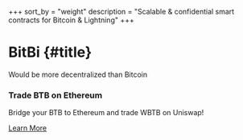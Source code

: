 +++
sort_by = "weight"
description = "Scalable & confidential smart contracts for Bitcoin & Lightning"
+++

# BitBi {#title}

<div class="subtitle">Would be more decentralized than Bitcoin</div>

<div class="highlight-box">
  <h3>Trade BTB on Ethereum</h3>
  <p>Bridge your BTB to Ethereum and trade WBTB on Uniswap!</p>
  <a href="/use#trade-wbtb-on-uniswap" class="button button-primary">Learn More</a>
</div>
